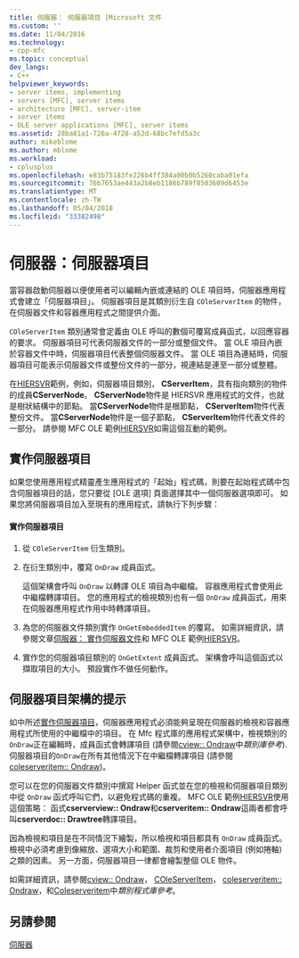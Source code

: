 ```yaml
---
title: 伺服器： 伺服器項目 |Microsoft 文件
ms.custom: ''
ms.date: 11/04/2016
ms.technology:
- cpp-mfc
ms.topic: conceptual
dev_langs:
- C++
helpviewer_keywords:
- server items, implementing
- servers [MFC], server items
- architecture [MFC], server-item
- server items
- OLE server applications [MFC], server items
ms.assetid: 28ba81a1-726a-4728-a52d-68bc7efd5a3c
author: mikeblome
ms.author: mblome
ms.workload:
- cplusplus
ms.openlocfilehash: e83b75183fe226b4ff384a00b0b5260caba01efa
ms.sourcegitcommit: 76b7653ae443a2b8eb1186b789f8503609d6453e
ms.translationtype: MT
ms.contentlocale: zh-TW
ms.lasthandoff: 05/04/2018
ms.locfileid: "33382498"
---
```

# <a name="servers-server-items"></a>伺服器：伺服器項目
當容器啟動伺服器以便使用者可以編輯內嵌或連結的 OLE 項目時，伺服器應用程式會建立「伺服器項目」。 伺服器項目是其類別衍生自 `COleServerItem` 的物件，在伺服器文件和容器應用程式之間提供介面。  
  
 `COleServerItem` 類別通常會定義由 OLE 呼叫的數個可覆寫成員函式，以回應容器的要求。 伺服器項目可代表伺服器文件的一部分或整個文件。 當 OLE 項目內嵌於容器文件中時，伺服器項目代表整個伺服器文件。 當 OLE 項目為連結時，伺服器項目可能表示伺服器文件或整份文件的一部分，視連結是連至一部分或整體。  
  
 在[HIERSVR](../visual-cpp-samples.md)範例，例如，伺服器項目類別， **CServerItem**，具有指向類別的物件的成員**CServerNode**。 **CServerNode**物件是 HIERSVR 應用程式的文件，也就是樹狀結構中的節點。 當**CServerNode**物件是根節點， **CServerItem**物件代表整份文件。 當**CServerNode**物件是一個子節點， **CServerItem**物件代表文件的一部分。 請參閱 MFC OLE 範例[HIERSVR](../visual-cpp-samples.md)如需這個互動的範例。  
  
##  <a name="_core_implementing_server_items"></a> 實作伺服器項目  
 如果您使用應用程式精靈產生應用程式的「起始」程式碼，則要在起始程式碼中包含伺服器項目的話，您只要從 [OLE 選項] 頁面選擇其中一個伺服器選項即可。 如果您將伺服器項目加入至現有的應用程式，請執行下列步驟：  
  
#### <a name="to-implement-a-server-item"></a>實作伺服器項目  
  
1.  從 `COleServerItem` 衍生類別。  
  
2.  在衍生類別中，覆寫 `OnDraw` 成員函式。  
  
     這個架構會呼叫 `OnDraw` 以轉譯 OLE 項目為中繼檔。 容器應用程式會使用此中繼檔轉譯項目。 您的應用程式的檢視類別也有一個 `OnDraw` 成員函式，用來在伺服器應用程式作用中時轉譯項目。  
  
3.  為您的伺服器文件類別實作 `OnGetEmbeddedItem` 的覆寫。 如需詳細資訊，請參閱文章[伺服器： 實作伺服器文件](../mfc/servers-implementing-server-documents.md)和 MFC OLE 範例[HIERSVR](../visual-cpp-samples.md)。  
  
4.  實作您的伺服器項目類別的 `OnGetExtent` 成員函式。 架構會呼叫這個函式以擷取項目的大小。 預設實作不做任何動作。  
  
##  <a name="_core_a_tip_for_server.2d.item_architecture"></a> 伺服器項目架構的提示  
 如中所述[實作伺服器項目](#_core_implementing_server_items)，伺服器應用程式必須能夠呈現在伺服器的檢視和容器應用程式所使用的中繼檔中的項目。 在 Mfc 程式庫的應用程式架構中，檢視類別的`OnDraw`正在編輯時，成員函式會轉譯項目 (請參閱[cview:: Ondraw](../mfc/reference/cview-class.md#ondraw)中*類別庫參考*). 伺服器項目的`OnDraw`在所有其他情況下在中繼檔轉譯項目 (請參閱[coleserveritem:: Ondraw](../mfc/reference/coleserveritem-class.md#ondraw))。  
  
 您可以在您的伺服器文件類別中撰寫 Helper 函式並在您的檢視和伺服器項目類別中從 `OnDraw` 函式呼叫它們，以避免程式碼的重複。 MFC OLE 範例[HIERSVR](../visual-cpp-samples.md)使用這個策略： 函式**cserverview:: Ondraw**和**cserveritem:: Ondraw**這兩者都會呼叫**cserverdoc:: Drawtree**轉譯項目。  
  
 因為檢視和項目是在不同情況下繪製，所以檢視和項目都具有 `OnDraw` 成員函式。 檢視中必須考慮到像縮放、選項大小和範圍、裁剪和使用者介面項目 (例如捲軸) 之類的因素。 另一方面，伺服器項目一律都會繪製整個 OLE 物件。  
  
 如需詳細資訊，請參閱[cview:: Ondraw](../mfc/reference/cview-class.md#ondraw)， [COleServerItem](../mfc/reference/coleserveritem-class.md)， [coleserveritem:: Ondraw](../mfc/reference/coleserveritem-class.md#ondraw)，和[Coleserveritem](../mfc/reference/coleserverdoc-class.md#ongetembeddeditem)中*類別程式庫參考*。  
  
## <a name="see-also"></a>另請參閱  
 [伺服器](../mfc/servers.md)


